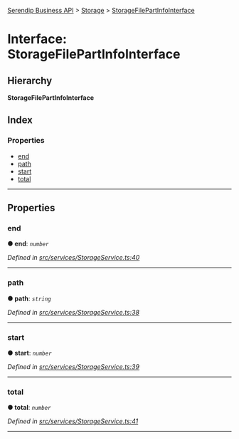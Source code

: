 [Serendip Business API](../README.md) > [Storage](../modules/storage.md) > [StorageFilePartInfoInterface](../interfaces/storage.storagefilepartinfointerface.md)

# Interface: StorageFilePartInfoInterface

## Hierarchy

**StorageFilePartInfoInterface**

## Index

### Properties

* [end](storage.storagefilepartinfointerface.md#end)
* [path](storage.storagefilepartinfointerface.md#path)
* [start](storage.storagefilepartinfointerface.md#start)
* [total](storage.storagefilepartinfointerface.md#total)

---

## Properties

<a id="end"></a>

###  end

**● end**: *`number`*

*Defined in [src/services/StorageService.ts:40](https://github.com/serendip-agency/serendip-business-api/blob/5f2768d/src/services/StorageService.ts#L40)*

___
<a id="path"></a>

###  path

**● path**: *`string`*

*Defined in [src/services/StorageService.ts:38](https://github.com/serendip-agency/serendip-business-api/blob/5f2768d/src/services/StorageService.ts#L38)*

___
<a id="start"></a>

###  start

**● start**: *`number`*

*Defined in [src/services/StorageService.ts:39](https://github.com/serendip-agency/serendip-business-api/blob/5f2768d/src/services/StorageService.ts#L39)*

___
<a id="total"></a>

###  total

**● total**: *`number`*

*Defined in [src/services/StorageService.ts:41](https://github.com/serendip-agency/serendip-business-api/blob/5f2768d/src/services/StorageService.ts#L41)*

___

